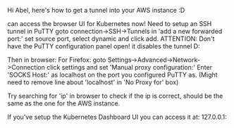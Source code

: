Hi Abel, here's how to get a tunnel into your AWS instance :D

can access the browser UI for Kubernetes now!
Need to setup an SSH tunnel in PuTTY
goto connection->SSH->Tunnels
in 'add a new forwarded port:' set source port, select dynamic and click add.
ATTENTION:
Don't have the PuTTY configuration panel open! it disables the tunnel D:

Then in browser:
For Firefox:
goto Settings->Advanced->Network->Connection
click settings and set 'Manual proxy configuration:'
Enter 'SOCKS Host:' as localhost on the port you configured PuTTY as.
(Might need to remove line about 'localhost' in 'No Proxy for' box)

Try searching for 'ip' in browser to check if the ip is correct,
should be the same as the one for the AWS instance.

If you've setup the Kubernetes Dashboard UI you can access it at:
127.0.0.1:<port set in UI setup>

